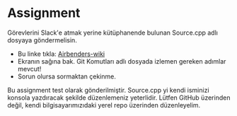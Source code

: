 # Assignment
Görevlerini Slack'e atmak yerine kütüphanende bulunan Source.cpp adlı dosyaya göndermelisin.
* Bu linke tıkla: [Airbenders-wiki](https://github.com/airbenders/Airbenders-wiki/wiki)
* Ekranın sağına bak. Git Komutları adlı dosyada izlemen gereken adımlar mevcut!
* Sorun olursa sormaktan çekinme.

Bu assignment test olarak gönderilmiştir. Source.cpp yi kendi isminizi konsola yazdıracak şekilde
düzenlemeniz yeterlidir. Lütfen GitHub üzerinden değil, kendi bilgisayarımızıdaki yerel repo üzerinden
düzenleyelim.

